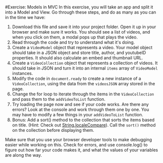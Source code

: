 #Exercise: Models in MVC
In this exercise, you will take an app and split it into a Model and View.
Go through these steps, and do as many as you can in the time we have:

1. Download this file and save it into your project folder. Open it up in your browser and make sure it works. You should see a list of videos, and when you click on them, a modal pops up that plays the video.
2. Read through the code and try to understand what it's doing.
3. Create a `VideoModel` object that represents a video. Your model object should take in a JSON object and store title, author, and youtubeID properties. It should also calculate an embed and thumbnail URL.
4. Create a `VideoCollection` object that represents a collection of videos. It should take in JSON and turn it into an internal `items` array of `VideoModel` instances.
5. Modify the code in `document.ready` to create a new instance of a `VideoCollection`, using the data from the `videosJSON` array stored in the page.
6. Change the for loop to iterate through the items in the `VideoCollection` and pass them to the `addVideoToList` function.
7. Try loading the page now and see if your code works. Are there any errors? Look at the console and work through them one by one. You may have to modify a few things in your `addVideoToList` function.
8. Bonus: Add a sort() method to the collection that sorts the items based on title. (Hint: Check out [String.localeCompare](https://developer.mozilla.org/en-US/docs/Web/JavaScript/Reference/Global_Objects/String/localeCompare)). Call the `sort()` method on the collection before displaying them.


Make sure that you use your browser developer tools to make debugging easier while working on this. Check for errors, and use console.log() to figure out how far your code makes it, and what the values of your variables are along the way.